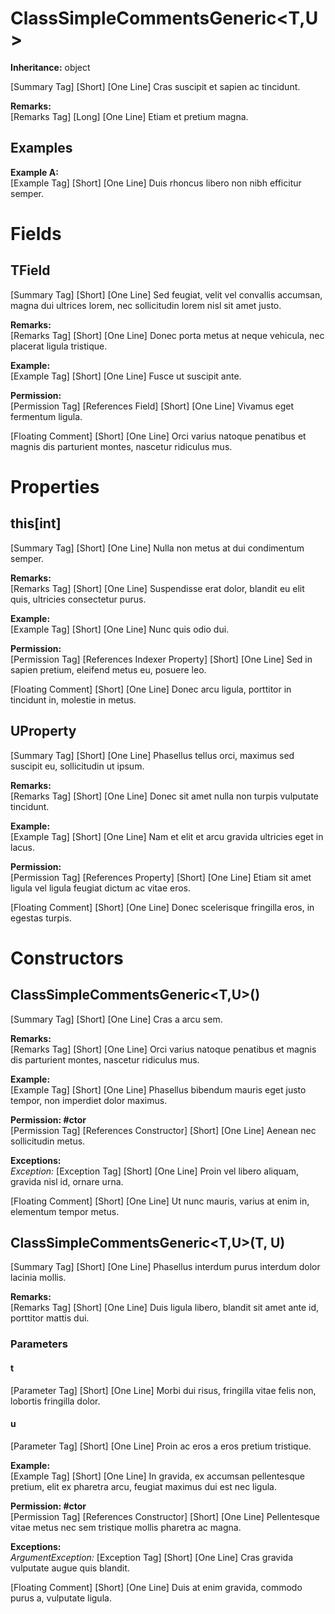 # ClassSimpleCommentsGeneric<T,U>

**Inheritance:** object  
  
[Summary Tag] [Short] [One Line] Cras suscipit et sapien ac tincidunt.

**Remarks:**  
[Remarks Tag] [Long] [One Line] Etiam et pretium magna.

## Examples

**Example A:**  
[Example Tag] [Short] [One Line] Duis rhoncus libero non nibh efficitur semper.

# Fields

##  TField

[Summary Tag] [Short] [One Line] Sed feugiat, velit vel convallis accumsan, magna dui ultrices lorem, nec sollicitudin lorem nisl sit amet justo.

**Remarks:**  
[Remarks Tag] [Short] [One Line] Donec porta metus at neque vehicula, nec placerat ligula tristique.

**Example:**  
[Example Tag] [Short] [One Line] Fusce ut suscipit ante.

**Permission:**  
[Permission Tag] [References Field] [Short] [One Line] Vivamus eget fermentum ligula.

[Floating Comment] [Short] [One Line] Orci varius natoque penatibus et magnis dis parturient montes, nascetur ridiculus mus.

# Properties

##  this[int]

[Summary Tag] [Short] [One Line] Nulla non metus at dui condimentum semper.

**Remarks:**  
[Remarks Tag] [Short] [One Line] Suspendisse erat dolor, blandit eu elit quis, ultricies consectetur purus.

**Example:**  
[Example Tag] [Short] [One Line] Nunc quis odio dui.

**Permission:**  
[Permission Tag] [References Indexer Property] [Short] [One Line] Sed in sapien pretium, eleifend metus eu, posuere leo.

[Floating Comment] [Short] [One Line] Donec arcu ligula, porttitor in tincidunt in, molestie in metus.

##  UProperty

[Summary Tag] [Short] [One Line] Phasellus tellus orci, maximus sed suscipit eu, sollicitudin ut ipsum.

**Remarks:**  
[Remarks Tag] [Short] [One Line] Donec sit amet nulla non turpis vulputate tincidunt.

**Example:**  
[Example Tag] [Short] [One Line] Nam et elit et arcu gravida ultricies eget in lacus.

**Permission:**  
[Permission Tag] [References Property] [Short] [One Line] Etiam sit amet ligula vel ligula feugiat dictum ac vitae eros.

[Floating Comment] [Short] [One Line] Donec scelerisque fringilla eros, in egestas turpis.

# Constructors

##  ClassSimpleCommentsGeneric<T,U>()

[Summary Tag] [Short] [One Line] Cras a arcu sem.

**Remarks:**  
[Remarks Tag] [Short] [One Line] Orci varius natoque penatibus et magnis dis parturient montes, nascetur ridiculus mus.

**Example:**  
[Example Tag] [Short] [One Line] Phasellus bibendum mauris eget justo tempor, non imperdiet dolor maximus.

**Permission: #ctor**  
[Permission Tag] [References Constructor] [Short] [One Line] Aenean nec sollicitudin metus.

**Exceptions:**  
_Exception:_ [Exception Tag] [Short] [One Line] Proin vel libero aliquam, gravida nisl id, ornare urna.

[Floating Comment] [Short] [One Line] Ut nunc mauris, varius at enim in, elementum tempor metus.

##  ClassSimpleCommentsGeneric<T,U>(T, U)

[Summary Tag] [Short] [One Line] Phasellus interdum purus interdum dolor lacinia mollis.

**Remarks:**  
[Remarks Tag] [Short] [One Line] Duis ligula libero, blandit sit amet ante id, porttitor mattis dui.

### Parameters

#### t

[Parameter Tag] [Short] [One Line] Morbi dui risus, fringilla vitae felis non, lobortis fringilla dolor.

#### u

[Parameter Tag] [Short] [One Line] Proin ac eros a eros pretium tristique.

**Example:**  
[Example Tag] [Short] [One Line] In gravida, ex accumsan pellentesque pretium, elit ex pharetra arcu, feugiat maximus dui est nec ligula.

**Permission: #ctor**  
[Permission Tag] [References Constructor] [Short] [One Line] Pellentesque vitae metus nec sem tristique mollis pharetra ac magna.

**Exceptions:**  
_ArgumentException:_ [Exception Tag] [Short] [One Line] Cras gravida vulputate augue quis blandit.

[Floating Comment] [Short] [One Line] Duis at enim gravida, commodo purus a, vulputate ligula.


